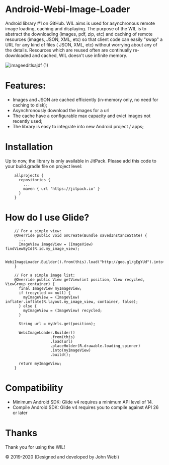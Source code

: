 # Android-Webi-Image-Loader
Android library #1 on GitHub. WIL aims is used for asynchronous remote image loading, caching and displaying. The purpose of the WIL is to abstract the downloading (images, pdf, zip, etc) and caching of remote resources (images, JSON, XML, etc) so that client code can easily "swap" a URL for any kind of files ( JSON, XML, etc) without worrying about any of the details. Resources which are reused often are continually re-downloaded and cached, WIL doesn't use infinite memory.


![imageeditlsajdf (1)](https://user-images.githubusercontent.com/48721096/56308468-0c1cc200-6150-11e9-96f2-d924fcf3b200.png)


# Features:

* Images and JSON are cached efficiently (in-memory only, no need for caching to disk);
* Asynchronously download the images for a url
* The cache have a configurable max capacity and evict images not recently used;
* The library is easy to integrate into new Android project / apps;

# Installation

Up to now, the library is only available in JitPack. Please add this code to your build.gradle file on project level:

        allprojects {
          repositories {
            ...
            maven { url 'https://jitpack.io' }
          }
        }
        
# How do I use Glide?

        // For a simple view:
        @Override public void onCreate(Bundle savedInstanceState) {
          ...
          ImageView imageView = (ImageView) findViewById(R.id.my_image_view);

          WebiImageLoader.Builder().from(this).load("http://goo.gl/gEgYUd").into(imageView);
        }

        // For a simple image list:
        @Override public View getView(int position, View recycled, ViewGroup container) {
          final ImageView myImageView;
          if (recycled == null) {
            myImageView = (ImageView) inflater.inflate(R.layout.my_image_view, container, false);
          } else {
            myImageView = (ImageView) recycled;
          }

          String url = myUrls.get(position);

          WebiImageLoader.Builder()
                        .from(this)
                        .load(url)
                        .placeHolder(R.drawable.loading_spinner)
                        .into(myImageView)
                        .build();

          return myImageView;
        }
        
        
# Compatibility

* Minimum Android SDK: Glide v4 requires a minimum API level of 14.
* Compile Android SDK: Glide v4 requires you to compile against API 26 or later

# Thanks
Thank you for using the WIL!

© 2019-2020 (Designed and developed by John Webi)
